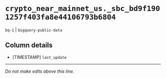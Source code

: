 # `crypto_near_mainnet_us._sbc_bd9f1901257f403fa8e44106793b6804`
`bq-1` | `bigquery-public-data`

## Column details
* [TIMESTAMP] `last_update`

-------------------------------------------------------------------------------
*Do not make edits above this line.*
